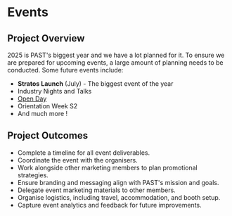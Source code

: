 # Events
## Project Overview
2025 is PAST's biggest year and we have a lot planned for it. To ensure we are prepared for upcoming events, a large amount of planning needs to be conducted. Some future events include:
- **Stratos Launch** (July) - The biggest event of the year
- Industry Nights and Talks
- [Open Day](https://www.curtin.edu.au/open-day/?gad_source=1&gclid=Cj0KCQjwv_m-BhC4ARIsAIqNeBtFMgQqPR99kqRtcT0PQOFpbCxrqBDFyFo87ge4zQc-Ok5jf5nzkbsaAo6AEALw_wcB)
- Orientation Week S2
- And much more !

## Project Outcomes
- Complete a timeline for all event deliverables.
- Coordinate the event with the organisers.
- Work alongside other marketing members to plan promotional strategies.
- Ensure branding and messaging align with PAST's mission and goals.
- Delegate event marketing materials to other members.
- Organise logistics, including travel, accommodation, and booth setup.
- Capture event analytics and feedback for future improvements.
